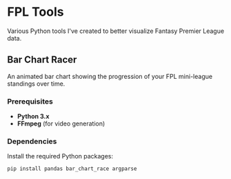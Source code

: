 # FPL Tools

Various Python tools I've created to better visualize Fantasy Premier League data.

## Bar Chart Racer

An animated bar chart showing the progression of your FPL mini-league standings over time.

### Prerequisites

- **Python 3.x**
- **FFmpeg** (for video generation)

### Dependencies

Install the required Python packages:

```bash
pip install pandas bar_chart_race argparse
